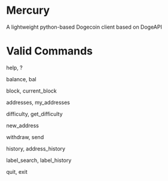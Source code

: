 Mercury
=======

A lightweight python-based Dogecoin client based on DogeAPI

Valid Commands
=======

help, ?

balance, bal

block, current_block

addresses, my_addresses

difficulty, get_difficulty

new_address

withdraw, send

history, address_history

label_search, label_history

quit, exit
